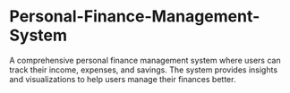 # Personal-Finance-Management-System
A comprehensive personal finance management system where users can track their income, expenses, and savings. The system provides insights and visualizations to help users manage their finances better.
